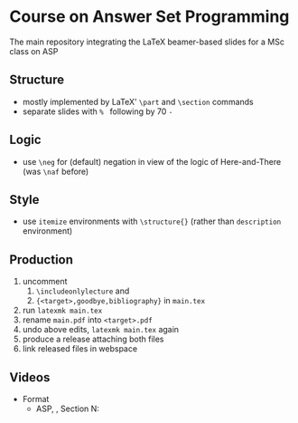 # Course on Answer Set Programming

The main repository integrating the LaTeX beamer-based slides for a MSc class on ASP

## Structure

- mostly implemented by LaTeX' `\part` and `\section` commands
- separate slides with `% ` following by 70 `-`

## Logic

- use `\neg` for (default) negation in view of the logic of Here-and-There (was `\naf` before)

## Style

- use `itemize` environments with `\structure{}` (rather than `description` environment)

## Production

1. uncomment
   1. `\includeonlylecture` and
   2. `{<target>,goodbye,bibliography}`
   in `main.tex`
2. run `latexmk main.tex`
3. rename `main.pdf` into `<target>.pdf`
4. undo above edits, `latexmk main.tex` again
5. produce a release attaching both files
6. link released files in webspace

## Videos

- Format
    - ASP, <target>, Section N: <title>, Mst edition, WiSe2021
- https://youtube.com/c/Potassco-live

### List of prodiced videos

- ASP, organization, section 0: introduction, 1st edition, WiSe2021
  https://mediaup.uni-potsdam.de/Play/22938

  <iframe width="330" height="270" src="https://mediaup.uni-potsdam.de/player?autostart=n&videoId=gid8ej4c&captions=y&chapterId=0" frameborder="0" scrolling="no"  allowfullscreen></iframe>

- ASP, organization, section 1: roadmap, 1st edition, WiSe2021
  https://mediaup.uni-potsdam.de/Play/22939

  <iframe width="330" height="270" src="https://mediaup.uni-potsdam.de/player?autostart=n&videoId=i6h6g0dc&captions=y&chapterId=0" frameborder="0" scrolling="no"  allowfullscreen></iframe>
